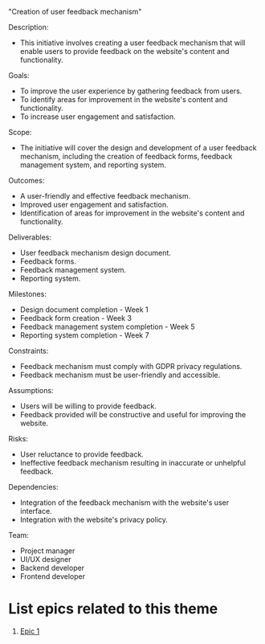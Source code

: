 "Creation of user feedback mechanism"

Description:

* This initiative involves creating a user feedback mechanism that will enable users to provide feedback on the website's content and functionality.

Goals:

* To improve the user experience by gathering feedback from users.
* To identify areas for improvement in the website's content and functionality.
* To increase user engagement and satisfaction.

Scope:

* The initiative will cover the design and development of a user feedback mechanism, including the creation of feedback forms, feedback management system, and reporting system.

Outcomes:

* A user-friendly and effective feedback mechanism.
* Improved user engagement and satisfaction.
* Identification of areas for improvement in the website's content and functionality.

Deliverables:

* User feedback mechanism design document.
* Feedback forms.
* Feedback management system.
* Reporting system.

Milestones:

* Design document completion - Week 1
* Feedback form creation - Week 3
* Feedback management system completion - Week 5
* Reporting system completion - Week 7

Constraints:

* Feedback mechanism must comply with GDPR privacy regulations.
* Feedback mechanism must be user-friendly and accessible.

Assumptions:

* Users will be willing to provide feedback.
* Feedback provided will be constructive and useful for improving the website.

Risks:

* User reluctance to provide feedback.
* Ineffective feedback mechanism resulting in inaccurate or unhelpful feedback.

Dependencies:

* Integration of the feedback mechanism with the website's user interface.
* Integration with the website's privacy policy.

Team:

* Project manager
* UI/UX designer
* Backend developer
* Frontend developer


# List epics related to this theme
1. [Epic 1](../../../../documentation/templates/theme/initiatives/epics/epic_template.md)